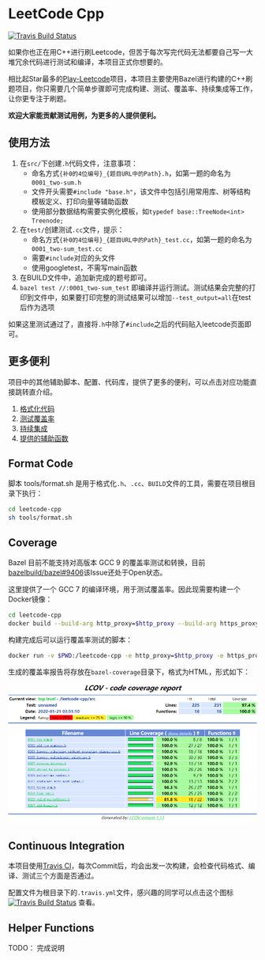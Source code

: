 # LeetCode Cpp

[![Travis Build Status][travis-image]][travis-url]

如果你也正在用C++进行刷Leetcode，但苦于每次写完代码无法都要自己写一大堆冗余代码进行测试和编译，本项目正式你想要的。

相比起Star最多的[Play-Leetcode](https://github.com/liuyubobobo/Play-Leetcode)项目，本项目主要使用Bazel进行构建的C++刷题项目，你只需要几个简单步骤即可完成构建、测试、覆盖率、持续集成等工作，让你更专注于刷题。

**欢迎大家能贡献测试用例，为更多的人提供便利。**

## 使用方法

1. 在`src/`下创建`.h`代码文件，注意事项：
   - 命名方式`{补0的4位编号}_{题目URL中的Path}.h`，如第一题的命名为`0001_two-sum.h`
   - 文件开头需要`#include "base.h"`，该文件中包括引用常用库、树等结构模板定义、打印向量等辅助函数
   - 使用部分数据结构需要实例化模板，如`typedef base::TreeNode<int> Treenode;`
2. 在`test/`创建测试`.cc`文件，提示：
   - 命名方式`{补0的4位编号}_{题目URL中的Path}_test.cc`，如第一题的命名为`0001_two-sum_test.cc`
   - 需要`#include`对应的头文件
   - 使用googletest，不需写main函数
3. 在BUILD文件中，追加新完成的题号即可。
4. `bazel test //:0001_two-sum_test` 即编译并运行测试。测试结果会完整的打印到文件中，如果要打印完整的测试结果可以增加`--test_output=all`在test后作为选项

如果这里测试通过了，直接将`.h`中除了`#include`之后的代码贴入leetcode页面即可。

## 更多便利

项目中的其他辅助脚本、配置、代码库，提供了更多的便利，可以点击对应功能直接跳转直介绍。

1. [格式化代码](#format-code)
2. [测试覆盖率](#coverage)
3. [持续集成](#continuous-integration)
4. [提供的辅助函数](#helper-function)

## Format Code

 脚本 tools/format.sh 是用于格式化`.h`、`.cc`、`BUILD`文件的工具，需要在项目根目录下执行：

```bash
cd leetcode-cpp
sh tools/format.sh
```


## Coverage

Bazel 目前不能支持对高版本 GCC 9 的覆盖率测试和转换，目前[bazelbuild/bazel#9406](https://github.com/bazelbuild/bazel/issues/9406)该Issue还处于Open状态。

这里提供了一个 GCC 7 的编译环境，用于测试覆盖率。因此现需要构建一个Docker镜像：

```bash
cd leetcode-cpp
docker build --build-arg http_proxy=$http_proxy --build-arg https_proxy=$https_proxy -t ubuntu:18.04 tools/docker
```

构建完成后可以运行覆盖率测试的脚本：

```bash
docker run -v $PWD:/leetcode-cpp -e http_proxy=$http_proxy -e https_proxy=$https_proxy -t -i ubuntu:18.04 /bin/sh -c "cd leetcode-cpp && tools/coverage.sh"
```

生成的覆盖率报告将存放在`bazel-coverage`目录下，格式为HTML，形式如下：

![Coverage HTML](pic/lcov-coverage.png)

## Continuous Integration

本项目使用[Travis CI](https://travis-ci.org/)，每次Commit后，均会出发一次构建，会检查代码格式、编译、测试三个方面是否通过。

配置文件为根目录下的`.travis.yml`文件，感兴趣的同学可以点击这个图标 [![Travis Build Status][travis-image]][travis-url] 查看。

## Helper Functions

TODO： 完成说明






[travis-image]: https://travis-ci.org/panzhongxian/leetcode-cpp.svg?branch=master
[travis-url]: https://travis-ci.org/panzhongxian/leetcode-cpp


